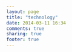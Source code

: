 ```yaml
---
layout: page
title: "technology"
date: 2014-03-11 16:34
comments: true
sharing: true
footer: true
---
```

